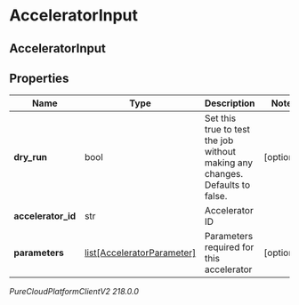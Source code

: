 # AcceleratorInput

## AcceleratorInput

## Properties

|Name | Type | Description | Notes|
|------------ | ------------- | ------------- | -------------|
| **dry_run** | bool | Set this true to test the job without making any changes. Defaults to false. | [optional] |
| **accelerator_id** | str | Accelerator ID | |
| **parameters** | [list[AcceleratorParameter]](AcceleratorParameter) | Parameters required for this accelerator | [optional] |



_PureCloudPlatformClientV2 218.0.0_
